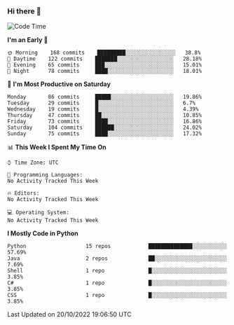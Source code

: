 ### Hi there 👋

<!--START_SECTION:waka-->
![Code Time](http://img.shields.io/badge/Code%20Time-260%20hrs%2027%20mins-blue)

**I'm an Early 🐤** 

```text
🌞 Morning    168 commits    █████████░░░░░░░░░░░░░░░░   38.8% 
🌆 Daytime    122 commits    ███████░░░░░░░░░░░░░░░░░░   28.18% 
🌃 Evening    65 commits     ███░░░░░░░░░░░░░░░░░░░░░░   15.01% 
🌙 Night      78 commits     ████░░░░░░░░░░░░░░░░░░░░░   18.01%

```
📅 **I'm Most Productive on Saturday** 

```text
Monday       86 commits     █████░░░░░░░░░░░░░░░░░░░░   19.86% 
Tuesday      29 commits     █░░░░░░░░░░░░░░░░░░░░░░░░   6.7% 
Wednesday    19 commits     █░░░░░░░░░░░░░░░░░░░░░░░░   4.39% 
Thursday     47 commits     ██░░░░░░░░░░░░░░░░░░░░░░░   10.85% 
Friday       73 commits     ████░░░░░░░░░░░░░░░░░░░░░   16.86% 
Saturday     104 commits    ██████░░░░░░░░░░░░░░░░░░░   24.02% 
Sunday       75 commits     ████░░░░░░░░░░░░░░░░░░░░░   17.32%

```


📊 **This Week I Spent My Time On** 

```text
⌚︎ Time Zone: UTC

💬 Programming Languages: 
No Activity Tracked This Week

🔥 Editors: 
No Activity Tracked This Week

💻 Operating System: 
No Activity Tracked This Week

```

**I Mostly Code in Python** 

```text
Python                   15 repos            ██████████████░░░░░░░░░░░   57.69% 
Java                     2 repos             ██░░░░░░░░░░░░░░░░░░░░░░░   7.69% 
Shell                    1 repo              █░░░░░░░░░░░░░░░░░░░░░░░░   3.85% 
C#                       1 repo              █░░░░░░░░░░░░░░░░░░░░░░░░   3.85% 
CSS                      1 repo              █░░░░░░░░░░░░░░░░░░░░░░░░   3.85%

```



 Last Updated on 20/10/2022 19:06:50 UTC
<!--END_SECTION:waka-->

<!--
**e1630m/e1630m** is a ✨ _special_ ✨ repository because its `README.md` (this file) appears on your GitHub profile.

Here are some ideas to get you started:

- 🔭 I’m currently working on ...
- 🌱 I’m currently learning ...
- 👯 I’m looking to collaborate on ...
- 🤔 I’m looking for help with ...
- 💬 Ask me about ...
- 📫 How to reach me: ...
- 😄 Pronouns: ...
- ⚡ Fun fact: ...
-->
